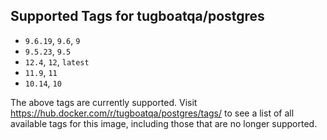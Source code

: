 ## Supported Tags for tugboatqa/postgres

* `9.6.19`, `9.6`, `9`
* `9.5.23`, `9.5`
* `12.4`, `12`, `latest`
* `11.9`, `11`
* `10.14`, `10`

The above tags are currently supported. Visit https://hub.docker.com/r/tugboatqa/postgres/tags/ to see a list of all available tags for this image, including those that are no longer supported.
